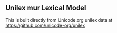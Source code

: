 Unilex mur Lexical Model
----------------------

This is built directly from Unicode.org unilex data at
https://github.com/unicode-org/unilex
